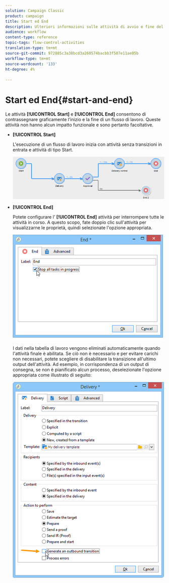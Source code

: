 ```yaml
---
solution: Campaign Classic
product: campaign
title: Start ed End
description: Ulteriori informazioni sulle attività di avvio e fine del flusso di lavoro
audience: workflow
content-type: reference
topic-tags: flow-control-activities
translation-type: tm+mt
source-git-commit: 972885c3a38bcd3a260574bacbb3f507e11ae05b
workflow-type: tm+mt
source-wordcount: '133'
ht-degree: 4%

---
```



# Start ed End{#start-and-end}

Le attività **[!UICONTROL Start]** e **[!UICONTROL End]** consentono di contrassegnare graficamente l’inizio e la fine di un flusso di lavoro. Queste attività non hanno alcun impatto funzionale e sono pertanto facoltative.

* **[!UICONTROL Start]**

   L&#39;esecuzione di un flusso di lavoro inizia con attività senza transizioni in entrata e attività di tipo Start.

   ![](assets/s_user_segmentation_start_stop.png)

* **[!UICONTROL End]**

   Potete configurare l&#39; **[!UICONTROL End]** attività per interrompere tutte le attività in corso. A questo scopo, fate doppio clic sull&#39;attività per visualizzarne le proprietà, quindi selezionate l&#39;opzione appropriata.

   ![](assets/s_user_segmentation_end.png)

   I dati nella tabella di lavoro vengono eliminati automaticamente quando l&#39;attività finale è abilitata. Se ciò non è necessario e per evitare carichi non necessari, potete scegliere di disabilitare la transizione all&#39;ultimo output dell&#39;attività. Ad esempio, in corrispondenza di un output di consegna, se non è pianificato alcun processo, deselezionate l&#39;opzione appropriata come illustrato di seguito:

   ![](assets/s_advuser_delivery_option_no_output.png)

